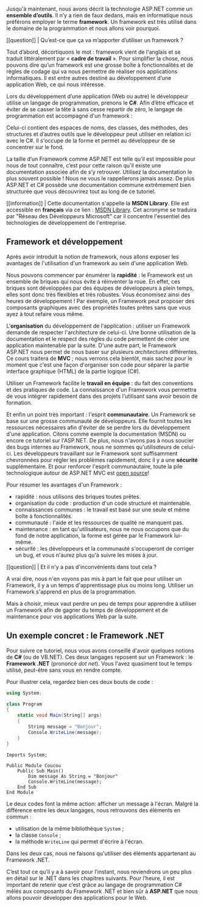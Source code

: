 Jusqu'à maintenant, nous avons décrit la technologie ASP.NET comme un **ensemble d’outils**. Il n’y a rien de faux dedans, mais en informatique nous préférons employer le terme **framework**.
Un framework est très utilisé dans le domaine de la programmation et nous allons voir pourquoi.

[[question]]
| Qu’est-ce que ça va m’apporter d’utiliser un framework ?

Tout d’abord, décortiquons le mot : framework vient de l'anglais et se traduit littéralement par « **cadre de travail** ». Pour simplifier la chose, nous pouvons dire qu’un framework est une grosse boîte à fonctionnalités et de règles de codage qui va nous permettre de réaliser nos applications informatiques.
Il est entre autres destiné au développement d’une application Web, ce qui nous intéresse.

Lors du développement d’une application (Web ou autre) le développeur utilise un langage de programmation, prenons le **C#**.
Afin d’être efficace et éviter de se casser la tête à sans cesse repartir de zéro, le langage de programmation est accompagné d'un framework :

Celui-ci contient des espaces de noms, des classes, des méthodes, des structures et d’autres outils que le développeur peut utiliser en relation ici avec le C#.
Il s'occupe de la forme et permet au développeur de se concentrer sur le fond.

La taille d’un Framework comme ASP.NET est telle qu’il est impossible pour nous de tout connaître, c’est pour cette raison qu’il existe une documentation associée afin de s’y retrouver.
Utilisez la documentation le plus souvent possible !
Nous ne vous le rappellerons jamais assez.
De plus ASP.NET et C# possède une documentation commune extrêmement bien structurée que vous découvrirez tout au long de ce tutoriel.

[[information]]
| Cette documentation s'appelle la **MSDN Library**. Elle est accessible en **français** via ce lien : [MSDN Library](http://msdn.microsoft.com/fr-fr/library/ms123401.aspx). Cet acronyme se traduira par "Réseau des Développeurs Microsoft" car il concentre l'essentiel des technologies de développement de l'entreprise.

## Framework et développement

Après avoir introduit la notion de framework, nous allons exposer les avantages de l'utilisation d'un framework au sein d'une application Web.

Nous pouvons commencer par énumérer la **rapidité** : le Framework est un ensemble de briques qui nous évite à réinventer la roue.
En effet, ces briques sont développées par des équipes de développeurs à plein temps, elles sont donc très flexibles et très robustes.
Vous économisez ainsi des heures de développement !
Par exemple, un Framework peut proposer des composants graphiques avec des propriétés toutes prêtes sans que vous ayez à tout refaire vous même.

L'**organisation** du développement de l'application : utiliser un Framework demande de respecter l'architecture de celui-ci.
Une bonne utilisation de la documentation et le respect des règles du code permettent de créer une application maintenable par la suite.
D'une autre part, le Framework ASP.NET nous permet de nous baser sur plusieurs *architectures* différentes.
Ce cours traitera de **MVC** ; nous verrons cela bientôt, mais sachez pour le moment que c'est une façon d'organiser son code pour séparer la partie interface graphique (HTML) de la partie logique (C#).

Utiliser un Framework facilite le **travail en équipe** : du fait des conventions et des pratiques de code.
La connaissance d'un Framework vous permettra de vous intégrer rapidement dans des projets l'utilisant sans avoir besoin de formation.

Et enfin un point très important : l'esprit **communautaire**.
Un Framework se base sur une grosse communauté de développeurs.
Elle fournit toutes les ressources nécessaires afin d'éviter de se perdre lors du développement d'une application.
Citons comme exemple la documentation (MSDN) ou encore ce tutoriel sur l'ASP.NET.
De plus, nous n'avons pas à nous soucier des bugs internes au Framework, nous ne sommes qu'*utilisateurs* de celui-ci.
Les développeurs travaillant sur le Framework sont suffisamment chevronnées pour régler les problèmes rapidement, donc il y a une **sécurité** supplémentaire.
Et pour renforcer l'esprit communautaire, toute la pile technologique autour de ASP.NET MVC est [open source](http://aspnetwebstack.codeplex.com/)!


Pour résumer les avantages d'un Framework :

- rapidité : nous utilisons des briques toutes prêtes.
- organisation du code : production d'un code structuré et maintenable.
- connaissances communes : le travail est basé sur une seule et même boîte à fonctionnalités.
- communauté : l'aide et les ressources de qualité ne manquent pas.
- maintenance : en tant qu'utilisateurs, nous ne nous occupons que du fond de notre application, la forme est gérée par le Framework lui-même.
- sécurité : les développeurs et la communauté s'occuperont de corriger un bug, et vous n'aurez plus qu'à suivre les mises à jour.

[[question]]
| Et il n'y a pas d'inconvénients dans tout cela ?

A vrai dire, nous n'en voyons pas mis à part le fait que pour utiliser un Framework, il y a un temps d'apprentissage plus ou moins long. Utiliser un Framework s'apprend en plus de la programmation.

Mais à choisir, mieux vaut perdre un peu de temps pour apprendre à utiliser un Framework afin de gagner du temps de développement et de maintenance pour vos applications Web par la suite.

## Un exemple concret : le Framework .NET

Pour suivre ce tutoriel, nous vous avons conseillé d'avoir quelques notions de **C#** (ou de VB.NET). Ces deux langages reposent sur un Framework : le **Framework .NET** (prononcé *dot net*). Vous l'avez quasiment tout le temps utilisé, peut-être sans vous en rendre compte.

Pour illustrer cela, regardez bien ces deux bouts de code :

```csharp
using System;

class Program
{
    static void Main(String[] args)
    {
        String message = "Bonjour";
        Console.WriteLine(message);
    }
}
```

```vbnet
Imports System;

Public Module Coucou
    Public Sub Main()
        Dim message As String = "Bonjour"
        Console.WriteLine(message);
    End Sub
End Module
```

Le deux codes font la même action: afficher un message à l'écran. Malgré la différence entre les deux langages, nous retrouvons des éléments en commun :

- utilisation de la même bibliothèque `System` ;
- la classe `Console` ;
- la méthode `WriteLine` qui permet d'écrire à l'écran.

Dans les deux cas, nous ne faisons qu'utiliser des éléments appartenant au Framework .NET.

C’est tout ce qu’il y a à savoir pour l’instant, nous reviendrons un peu plus en détail sur le .NET dans les chapitres suivants. Pour l’heure, il est important de retenir que c’est grâce au langage de programmation C# mêlés aux composants du Framework .NET et bien sûr à **ASP.NET** que nous allons pouvoir développer des applications pour le Web.
